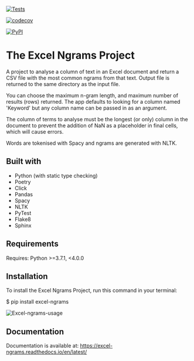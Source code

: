 [![Tests](https://github.com/mattyocode/excel-ngrams/workflows/Tests/badge.svg)](https://github.com/mattyocode/excel-ngrams/actions?workflow=Tests)

[![codecov](https://codecov.io/gh/mattyocode/excel-ngrams/branch/main/graph/badge.svg?token=0621CKX30T)](https://codecov.io/gh/mattyocode/excel-ngrams)

[![PyPI](https://img.shields.io/pypi/v/excel-ngrams.svg)](https://pypi.org/project/excel-ngrams/)

# The Excel Ngrams Project

A project to analyse a column of text in an Excel document and
return a CSV file with the most common ngrams from that text. Output file is returned to the same directory as the input file.

You can choose the maximum n-gram length, and maximum number of
results (rows) returned. The app defaults to looking for a column
named 'Keyword' but any column name can be passed in as an argument.

The column of terms to analyse must be the longest (or only) column in the document to prevent the addition of NaN as a placeholder in final cells, which will cause errors.

Words are tokenised with Spacy and ngrams are generated with NLTK.

## Built with

- Python (with static type checking)
- Poetry
- Click
- Pandas
- Spacy
- NLTK
- PyTest
- Flake8
- Sphinx

## Requirements

Requires: Python >=3.7.1, <4.0.0

## Installation

To install the Excel Ngrams Project,
run this command in your terminal:

$ pip install excel-ngrams

![Excel-ngrams-usage](https://media.giphy.com/media/L3QRuhyMhdgUWNtwFp/giphy.gif)

## Documentation

Documentation is available at: https://excel-ngrams.readthedocs.io/en/latest/
